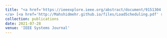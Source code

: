 ```yaml
---
title: "<a href='https://ieeexplore.ieee.org/abstract/document/9151304' style='color: #032670;'>Joint Peak Clipping and Load Scheduling Based on User Behavior Monitoring in an IoT Platform
</a> [<a href='http://Mahshidmehr.github.io/files/LoadScheduling.pdf' style='color: #034a03;'>Download PDF</a>]"
collection: publications
date: 2021-07-28
venue: 'IEEE Systems Journal'
---
```


